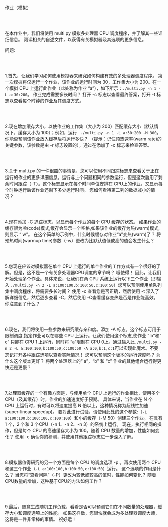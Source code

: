 作业（模拟）



<br/>
<br/>

在本作业中，我们将使用 multi.py 模拟多处理器 CPU 调度程序，并了解其一些详细信息。 阅读相关的自述文件，以获得有关模拟器及其选项的更多信息。



问题:

<br/>
<br/>

1.首先，让我们学习如何使用模拟器来研究如何构建有效的多处理器调度程序。 第一次模拟将仅运行一个作业，该作业的运行时间为 30，工作集大小为 200。在一个模拟 CPU 上运行此作业（此处称为作业 “a”），如下所示：`./multi.py -n 1 -L a:30:200`。 作业完成需要多长时间？ 打开 -c 标志以查看最终答案，打开 -t 标志以查看每个时钟的作业及其调度方式。

<br/>
<br/>

2.现在增加缓存大小，以使作业的工作集（大小为 200）匹配缓存大小（默认情况下，缓存大小为 100）；例如，运行 ` ./multi.py -n 1 -L a:30:200 -M 300`。你能否预测该作业放入缓存后将运行多快？ （提示：记住预热速率(warm rate)的关键参数，该参数是由 -r 标志设置的），通过在添加了 -c 标志来检查答案。

<br/>
<br/>

3.关于 multi.py 的一件很酷的事情是，您可以使用不同跟踪标志来查看关于正在运行的作业的更多详细信息。运行与上个问题相同的参数运行，但是这次启用了剩余时间跟踪（-T）。这个标志显示在每个时间单位安排在 CPU上的作业，又显示每个时钟运行后该作业还剩下多少运行时间。 您如何看待第二列的数据减小的情况？

<br/>
<br/>



4.现在添加 -C 追踪标志，以显示每个作业的每个 CPU 缓存的状态。 如果作业的缓存很为冷(code)模式,缓存会显示一个空格,如果该作业的缓存为热(warm)模式,则显示 “ w”。 在这个简单的示例中，什么时候缓存对作业“a”变热(warm)了？ 将预热时间(warmup time)参数（-w）更改为比默认值低或高的值会发生什么？



<br/>
<br/>

5.您现在应该对模拟器在单个 CPU 上运行的单个作业的工作方式有一个很好的了解。但是，这不是一个有关多处理器CPU调度的章节吗？ 哦使得！ 因此，让我们开始处理多个作业。具体来说，让我们在两 CPU 系统上运行以下三个作业（即输入 `./multi.py -n 2 -L a:100:100,b:100:50,c:100:50`）您可以预测使用单队列集中调度程序，将需要多长时间？ 使用 -c 查看您是否正确，然后使用 -t 深入了解详细信息，然后逐步查看 -C，然后使用 -C查看缓存变热是否是作业能高效。 你注意到了什么？



<br/>
<br/>

6.现在，我们将使用一些参数来研究缓存亲和度。添加 -A 标志。这个标志可用于限制调度,指定作业可以在哪些 CPU 上运行。让我们使用这个标志,使作业 “ b”和“ c” 只能在 CPU 1 上运行，同时将 “a”限制在 CPU 0上。通过输入此`./multi.py -n 2 -L a:100:100,b:100:50,c:100:50 -A a:0,b:1,c:1`可以实现此魔术。不要忘记打开各种跟踪选项以查看实际情况！ 您可以预测这个版本的运行速度吗？ 为什么这个版本更好？ 将两个处理器上的“ a”，“b” 和 “c” 作业的其他组合运行得更快还是更慢？

<br/>
<br/>

7.处理器缓存的一个有趣方面是，与使用单个 CPU 上运行的作业相比，使用多个 CPU（及其缓存）时，作业的加速速度好于预期。 具体来说，当作业在 N 个 CPU 上运行时，有时可以将速度提高 N 倍以上，这种情况称为超线性加速(super-linear speedup)。 要对此进行试验，请使用此处的这个参数:（`-L a:100:100,b:100:100,c:100:100`）和小的缓存（-M 50）创建三个作业。 在具有 1 个，2 个和 3 个CPU（-n 1、-n 2、-n 3）的系统上运行。 现在，执行相同的操作，但是每个 CPU 的高速缓存大小为 100。随着 CPU 数量的增加，性能如何变化？ 使用 -c 确认你的猜测，并使用其他跟踪标志进一步深入了解。



<br/>
<br/>



8.模拟器值得研究的另一个方面是每个 CPU 的调度选项 -p 。再次使用两个 CPU 和这三个作业（`-L a:100:100,b:100:50,c:100:50`）运行。 这个选项的作用是什么？ 当您将“查看间隔”（-P）更改为较低或较高的值时，性能如何变化？ 随着CPU数量的增加，这种基于CPU的方法如何工作？



<br/>
<br/>


9.最后，随意生成随机工作负载，看看是否可以预测它们在不同数量的处理器，缓存大小和调度选项上的性能。 如果这样做，您很快就会成为多处理器调度大师，这将是一件非常棒的事情。 祝好运！